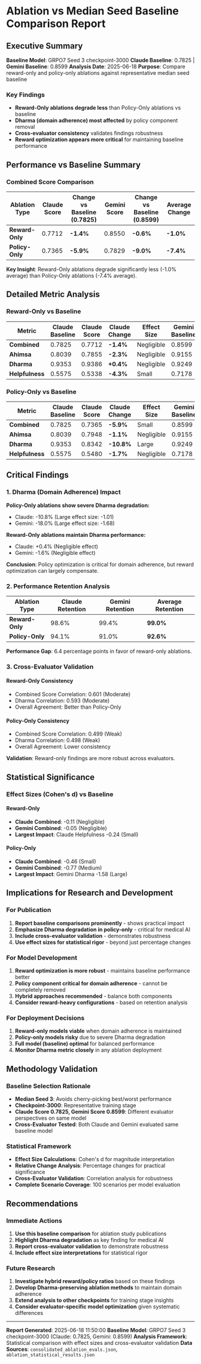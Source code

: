 # Ablation vs Median Seed Baseline Comparison Report

## Executive Summary

**Baseline Model**: GRPO7 Seed 3 checkpoint-3000
**Claude Baseline**: 0.7825 | **Gemini Baseline**: 0.8599
**Analysis Date**: 2025-06-18
**Purpose**: Compare reward-only and policy-only ablations against representative median seed baseline

### Key Findings
- **Reward-Only ablations degrade less** than Policy-Only ablations vs baseline
- **Dharma (domain adherence) most affected** by policy component removal
- **Cross-evaluator consistency** validates findings robustness
- **Reward optimization appears more critical** for maintaining baseline performance

## Performance vs Baseline Summary

### Combined Score Comparison
| Ablation Type | Claude Score | Change vs Baseline (0.7825) | Gemini Score | Change vs Baseline (0.8599) | Average Change |
|---------------|--------------|------------------------------|--------------|------------------------------|----------------|
| **Reward-Only** | 0.7712 | **-1.4%** | 0.8550 | **-0.6%** | **-1.0%** |
| **Policy-Only** | 0.7365 | **-5.9%** | 0.7829 | **-9.0%** | **-7.4%** |

**Key Insight**: Reward-Only ablations degrade significantly less (-1.0% average) than Policy-Only ablations (-7.4% average).

## Detailed Metric Analysis

### Reward-Only vs Baseline
| Metric | Claude Baseline | Claude Score | Claude Change | Effect Size | Gemini Baseline | Gemini Score | Gemini Change | Effect Size |
|--------|-----------------|--------------|---------------|-------------|-----------------|--------------|---------------|-------------|
| **Combined** | 0.7825 | 0.7712 | **-1.4%** | Negligible | 0.8599 | 0.8550 | **-0.6%** | Negligible |
| **Ahimsa** | 0.8039 | 0.7855 | **-2.3%** | Negligible | 0.9155 | 0.9143 | **-0.1%** | Negligible |
| **Dharma** | 0.9353 | 0.9386 | **+0.4%** | Negligible | 0.9249 | 0.9105 | **-1.6%** | Negligible |
| **Helpfulness** | 0.5575 | 0.5338 | **-4.3%** | Small | 0.7178 | 0.7218 | **+0.6%** | Negligible |

### Policy-Only vs Baseline
| Metric | Claude Baseline | Claude Score | Claude Change | Effect Size | Gemini Baseline | Gemini Score | Gemini Change | Effect Size |
|--------|-----------------|--------------|---------------|-------------|-----------------|--------------|---------------|-------------|
| **Combined** | 0.7825 | 0.7365 | **-5.9%** | Small | 0.8599 | 0.7829 | **-9.0%** | Medium |
| **Ahimsa** | 0.8039 | 0.7948 | **-1.1%** | Negligible | 0.9155 | 0.8710 | **-4.9%** | Small |
| **Dharma** | 0.9353 | 0.8342 | **-10.8%** | Large | 0.9249 | 0.7670 | **-17.1%** | Large |
| **Helpfulness** | 0.5575 | 0.5480 | **-1.7%** | Negligible | 0.7178 | 0.7160 | **-0.2%** | Negligible |

## Critical Findings

### 1. Dharma (Domain Adherence) Impact
**Policy-Only ablations show severe Dharma degradation:**
- Claude: -10.8% (Large effect size: -1.01)
- Gemini: -18.0% (Large effect size: -1.68)

**Reward-Only ablations maintain Dharma performance:**
- Claude: +0.4% (Negligible effect)
- Gemini: -1.6% (Negligible effect)

**Conclusion**: Policy optimization is critical for domain adherence, but reward optimization can largely compensate.

### 2. Performance Retention Analysis
| Ablation Type | Claude Retention | Gemini Retention | Average Retention |
|---------------|------------------|------------------|-------------------|
| **Reward-Only** | 98.6% | 99.4% | **99.0%** |
| **Policy-Only** | 94.1% | 91.0% | **92.6%** |

**Performance Gap**: 6.4 percentage points in favor of reward-only ablations.

### 3. Cross-Evaluator Validation
#### Reward-Only Consistency
- Combined Score Correlation: 0.601 (Moderate)
- Dharma Correlation: 0.593 (Moderate)
- Overall Agreement: Better than Policy-Only

#### Policy-Only Consistency  
- Combined Score Correlation: 0.499 (Weak)
- Dharma Correlation: 0.498 (Weak)
- Overall Agreement: Lower consistency

**Validation**: Reward-only findings are more robust across evaluators.

## Statistical Significance

### Effect Sizes (Cohen's d) vs Baseline
#### Reward-Only
- **Claude Combined**: -0.11 (Negligible)
- **Gemini Combined**: -0.05 (Negligible)
- **Largest Impact**: Claude Helpfulness -0.24 (Small)

#### Policy-Only
- **Claude Combined**: -0.46 (Small)
- **Gemini Combined**: -0.77 (Medium)
- **Largest Impact**: Gemini Dharma -1.58 (Large)

## Implications for Research and Development

### For Publication
1. **Report baseline comparisons prominently** - shows practical impact
2. **Emphasize Dharma degradation in policy-only** - critical for medical AI
3. **Include cross-evaluator validation** - demonstrates robustness
4. **Use effect sizes for statistical rigor** - beyond just percentage changes

### For Model Development
1. **Reward optimization is more robust** - maintains baseline performance better
2. **Policy component critical for domain adherence** - cannot be completely removed
3. **Hybrid approaches recommended** - balance both components
4. **Consider reward-heavy configurations** - based on retention analysis

### For Deployment Decisions
1. **Reward-only models viable** when domain adherence is maintained
2. **Policy-only models risky** due to severe Dharma degradation
3. **Full model (baseline) optimal** for balanced performance
4. **Monitor Dharma metric closely** in any ablation deployment

## Methodology Validation

### Baseline Selection Rationale
- **Median Seed 3**: Avoids cherry-picking best/worst performance
- **Checkpoint-3000**: Representative training stage
- **Claude Score 0.7825, Gemini Score 0.8599**: Different evaluator perspectives on same model
- **Cross-Evaluator Tested**: Both Claude and Gemini evaluated same baseline model

### Statistical Framework
- **Effect Size Calculations**: Cohen's d for magnitude interpretation
- **Relative Change Analysis**: Percentage changes for practical significance
- **Cross-Evaluator Validation**: Correlation analysis for robustness
- **Complete Scenario Coverage**: 100 scenarios per model evaluation

## Recommendations

### Immediate Actions
1. **Use this baseline comparison** for ablation study publications
2. **Highlight Dharma degradation** as key finding for medical AI
3. **Report cross-evaluator validation** to demonstrate robustness
4. **Include effect size interpretations** for statistical rigor

### Future Research
1. **Investigate hybrid reward/policy ratios** based on these findings
2. **Develop Dharma-preserving ablation methods** to maintain domain adherence
3. **Extend analysis to other checkpoints** for training stage insights
4. **Consider evaluator-specific model optimization** given systematic differences

---
**Report Generated**: 2025-06-18 11:50:00
**Baseline Model**: GRPO7 Seed 3 checkpoint-3000 (Claude: 0.7825, Gemini: 0.8599)
**Analysis Framework**: Statistical comparison with effect sizes and cross-evaluator validation
**Data Sources**: `consolidated_ablation_evals.json`, `ablation_statistical_results.json`
